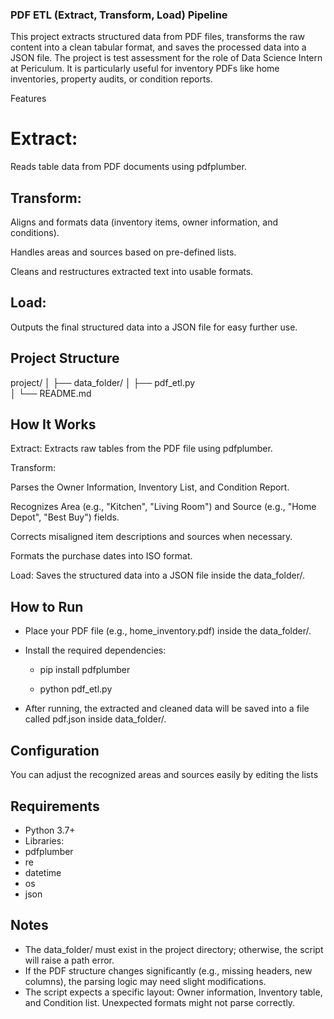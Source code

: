 ### PDF ETL (Extract, Transform, Load) Pipeline
This project extracts structured data from PDF files, transforms the raw content into a clean tabular format, and saves the processed data into a JSON file. The project is test assessment for the role of Data Science Intern at Periculum. 
It is particularly useful for inventory PDFs like home inventories, property audits, or condition reports.

Features
# Extract: 

Reads table data from PDF documents using pdfplumber.

## Transform:

Aligns and formats data (inventory items, owner information, and conditions).

Handles areas and sources based on pre-defined lists.

Cleans and restructures extracted text into usable formats.

## Load: 

Outputs the final structured data into a JSON file for easy further use.

## Project Structure

project/
│
├── data_folder/
│
├── pdf_etl.py            
│
└── README.md


## How It Works
Extract:
Extracts raw tables from the PDF file using pdfplumber.

Transform:

Parses the Owner Information, Inventory List, and Condition Report.

Recognizes Area (e.g., "Kitchen", "Living Room") and Source (e.g., "Home Depot", "Best Buy") fields.

Corrects misaligned item descriptions and sources when necessary.

Formats the purchase dates into ISO format.

Load:
Saves the structured data into a JSON file inside the data_folder/.



## How to Run
- Place your PDF file (e.g., home_inventory.pdf) inside the data_folder/.

- Install the required dependencies:
    - pip install pdfplumber

    - python pdf_etl.py

- After running, the extracted and cleaned data will be saved into a file called pdf.json inside data_folder/.

## Configuration
You can adjust the recognized areas and sources easily by editing the lists


## Requirements
- Python 3.7+
- Libraries:
- pdfplumber
- re
- datetime
- os
- json


## Notes
- The data_folder/ must exist in the project directory; otherwise, the script will raise a path error.
- If the PDF structure changes significantly (e.g., missing headers, new columns), the parsing logic may need slight modifications.
- The script expects a specific layout: Owner information, Inventory table, and Condition list. Unexpected formats might not parse correctly.
